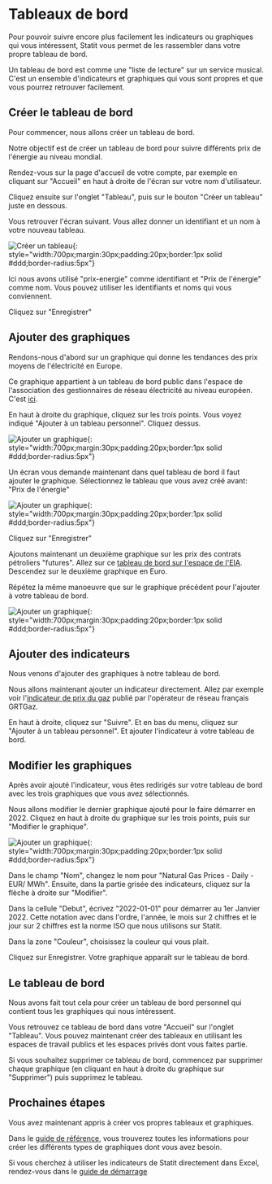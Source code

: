 # Tableaux de bord

Pour pouvoir suivre encore plus facilement les indicateurs ou graphiques qui vous intéressent, Statit vous permet de les rassembler dans votre propre tableau de bord.

Un tableau de bord est comme une "liste de lecture" sur un service musical. C'est un ensemble d'indicateurs et graphiques qui vous sont propres et que vous pourrez retrouver facilement.

## Créer le tableau de bord

Pour commencer, nous allons créer un tableau de bord.

Notre objectif est de créer un tableau de bord pour suivre différents prix de l'énergie au niveau mondial.

Rendez-vous sur la page d'accueil de votre compte, par exemple en cliquant sur "Accueil" en haut à droite de l'écran sur votre nom d'utilisateur.

Cliquez ensuite sur l'onglet "Tableau", puis sur le bouton "Créer un tableau" juste en dessous.

Vous retrouver l'écran suivant. Vous allez donner un identifiant et un nom à votre nouveau tableau.

![Créer un tableau](/img/user-fr_favs_dashboards_0.png){: style="width:700px;margin:30px;padding:20px;border:1px solid #ddd;border-radius:5px"}

Ici nous avons utilisé "prix-energie" comme identifiant et "Prix de l'énergie" comme nom. Vous pouvez utiliser les identifiants et noms qui vous conviennent.

Cliquez sur "Enregistrer"

## Ajouter des graphiques

Rendons-nous d'abord sur un graphique qui donne les tendances des prix moyens de l'électricité en Europe.

Ce graphique appartient à un tableau de bord public dans l'espace de l'association des gestionnaires de réseau électricité au niveau européen. C'est [ici](https://www.gostatit.com/i/entsoe/da_prices/overview).

En haut à droite du graphique, cliquez sur les trois points. Vous voyez indiqué "Ajouter à un tableau personnel". Cliquez dessus.

![Ajouter un graphique](/img/user-fr_favs_dashboards_1.png){: style="width:700px;margin:30px;padding:20px;border:1px solid #ddd;border-radius:5px"}

Un écran vous demande maintenant dans quel tableau de bord il faut ajouter le graphique. Sélectionnez le tableau que vous avez créé avant: "Prix de l'énergie"

![Ajouter un graphique](/img/user-fr_favs_dashboards_2.png){: style="width:700px;margin:30px;padding:20px;border:1px solid #ddd;border-radius:5px"}

Cliquez sur "Enregistrer"


Ajoutons maintenant un deuxième graphique sur les prix des contrats pétroliers "futures". Allez sur ce [tableau de bord sur l'espace de l'EIA](https://www.gostatit.com/i/eia/petroleum_prices_futures/overview). Descendez sur le deuxième graphique en Euro.

Répétez la même manoeuvre que sur le graphique précédent pour l'ajouter à votre tableau de bord.


![Ajouter un graphique](/img/user-fr_favs_dashboards_3.png){: style="width:700px;margin:30px;padding:20px;border:1px solid #ddd;border-radius:5px"}



## Ajouter des indicateurs

Nous venons d'ajouter des graphiques à notre tableau de bord.

Nous allons maintenant ajouter un indicateur directement. Allez par exemple voir l'[indicateur de prix du gaz](https://www.gostatit.com/grtgaz/price/fr-trf/eur) publié par l'opérateur de réseau français GRTGaz.

En haut à droite, cliquez sur "Suivre". Et en bas du menu, cliquez sur "Ajouter à un tableau personnel". Et ajouter l'indicateur à votre tableau de bord.


## Modifier les graphiques

Après avoir ajouté l'indicateur, vous êtes redirigés sur votre tableau de bord avec les trois graphiques que vous avez sélectionnés.

Nous allons modifier le dernier graphique ajouté pour le faire démarrer en 2022. Cliquez en haut à droite du graphique sur les trois points, puis sur "Modifier le graphique".

![Ajouter un graphique](/img/user-fr_favs_dashboards_4.png){: style="width:700px;margin:30px;padding:20px;border:1px solid #ddd;border-radius:5px"}

Dans le champ "Nom", changez le nom pour "Natural Gas Prices - Daily - EUR/ MWh". Ensuite, dans la partie grisée des indicateurs, cliquez sur la flèche à droite sur "Modifier".

Dans la cellule "Debut", écrivez "2022-01-01" pour démarrer au 1er Janvier 2022. Cette notation avec dans l'ordre, l'année, le mois sur 2 chiffres et le jour sur 2 chiffres est la norme ISO que nous utilisons sur Statit.

Dans la zone "Couleur", choisissez la couleur qui vous plait.

Cliquez sur Enregistrer. Votre graphique apparaît sur le tableau de bord.


## Le tableau de bord

Nous avons fait tout cela pour créer un tableau de bord personnel qui contient tous les graphiques qui nous intéressent.

Vous retrouvez ce tableau de bord dans votre "Accueil" sur l'onglet "Tableau". Vous pouvez maintenant créer des tableaux en utilisant les espaces de travail publics et les espaces privés dont vous faites partie.

Si vous souhaitez supprimer ce tableau de bord, commencez par supprimer chaque graphique (en cliquant en haut à droite du graphique sur "Supprimer") puis supprimez le tableau.


## Prochaines étapes

Vous avez maintenant appris à créer vos propres tableaux et graphiques.

Dans le [guide de référence](/reference/index.md), vous trouverez toutes les informations pour créer les différents types de graphiques dont vous avez besoin.

Si vous cherchez à utiliser les indicateurs de Statit directement dans Excel, rendez-vous dans le [guide de démarrage](/excel/index.md)
